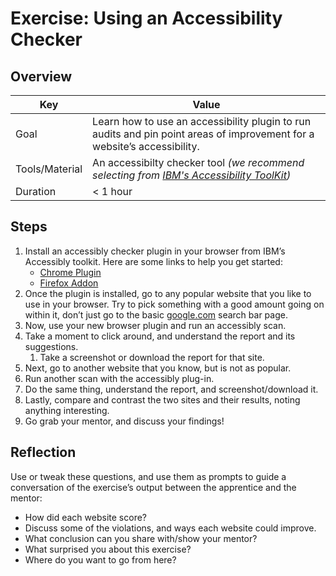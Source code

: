 # Exercise: Using an Accessibility Checker


## Overview

| Key | Value |
| --- | --- |
| Goal | Learn how to use an accessibility plugin to run audits and pin point areas of improvement for a website’s accessibility. |
| Tools/Material | An accessibilty checker tool *(we recommend selecting from [IBM's Accessibility ToolKit](https://www.ibm.com/able/toolkit/tools/))* |
| Duration | < 1 hour |

## Steps

1. Install an accessibly checker plugin in your browser from IBM’s Accessibly toolkit. Here are some links to help you get started:
    - [Chrome Plugin](https://chrome.google.com/webstore/detail/ibm-equal-access-accessib/lkcagbfjnkomcinoddgooolagloogehp)
    - [Firefox Addon](https://addons.mozilla.org/en-US/firefox/addon/accessibility-checker/)
2. Once the plugin is installed, go to any popular website that you like to use in your browser. Try to pick something with a good amount going on within it, don’t just go to the basic [google.com](http://google.com) search bar page. 
3. Now, use your new browser plugin and run an accessibly scan. 
4. Take a moment to click around, and understand the report and its suggestions. 
    1. Take a screenshot or download the report for that site. 
5. Next, go to another website that you know, but is not as popular. 
6. Run another scan with the accessibly plug-in. 
7. Do the same thing, understand the report, and screenshot/download it. 
8. Lastly, compare and contrast the two sites and their results, noting anything interesting. 
9. Go grab your mentor, and discuss your findings!  

## Reflection

Use or tweak these questions, and use them as prompts to guide a conversation of the exercise’s output between the apprentice and the mentor:

- How did each website score? 
- Discuss some of the violations, and ways each website could improve. 
- What conclusion can you share with/show your mentor?
- What surprised you about this exercise?
- Where do you want to go from here?
